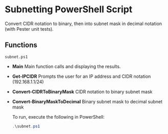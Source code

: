 # Subnetting PowerShell Script

Convert CIDR notation to binary, then into subnet mask in decimal notation (with Pester unit tests).

## Functions

`subnet.ps1`

- **Main** Main function calls and displaying the results.
- **Get-IPCIDR** Prompts the user for an IP address and CIDR notation (192.168.1.1/24)
- **Convert-CIDRToBinaryMask** CIDR notation to binary subnet mask
- **Convert-BinaryMaskToDecimal** Binary subnet mask to decimal subnet mask

   To run, execute the following in PowerShell:

   ```powershell
   .\subnet.ps1
   ```

